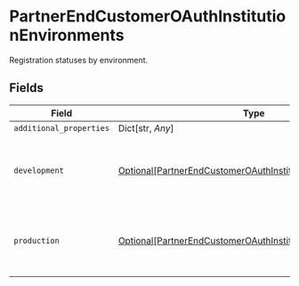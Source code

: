 # PartnerEndCustomerOAuthInstitutionEnvironments

Registration statuses by environment.


## Fields

| Field                                                                                                                                       | Type                                                                                                                                        | Required                                                                                                                                    | Description                                                                                                                                 |
| ------------------------------------------------------------------------------------------------------------------------------------------- | ------------------------------------------------------------------------------------------------------------------------------------------- | ------------------------------------------------------------------------------------------------------------------------------------------- | ------------------------------------------------------------------------------------------------------------------------------------------- |
| `additional_properties`                                                                                                                     | Dict[str, *Any*]                                                                                                                            | :heavy_minus_sign:                                                                                                                          | N/A                                                                                                                                         |
| `development`                                                                                                                               | [Optional[PartnerEndCustomerOAuthInstitutionApplicationStatus]](../../models/shared/partnerendcustomeroauthinstitutionapplicationstatus.md) | :heavy_minus_sign:                                                                                                                          | The registration status for the end customer's application.                                                                                 |
| `production`                                                                                                                                | [Optional[PartnerEndCustomerOAuthInstitutionApplicationStatus]](../../models/shared/partnerendcustomeroauthinstitutionapplicationstatus.md) | :heavy_minus_sign:                                                                                                                          | The registration status for the end customer's application.                                                                                 |